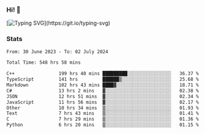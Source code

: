 ### Hi!  👋

[![Typing SVG](https://readme-typing-svg.herokuapp.com?font=Fira+Code&pause=1000&width=435&lines=Hello!+I'm+Texiwustion.)](https://git.io/typing-svg)

### Stats

<!--START_SECTION:waka-->

```txt
From: 30 June 2023 - To: 02 July 2024

Total Time: 548 hrs 58 mins

C++                199 hrs 40 mins █████████░░░░░░░░░░░░░░░░   36.37 %
TypeScript         141 hrs         ██████▒░░░░░░░░░░░░░░░░░░   25.68 %
Markdown           102 hrs 43 mins ████▓░░░░░░░░░░░░░░░░░░░░   18.71 %
C#                 13 hrs 2 mins   ▓░░░░░░░░░░░░░░░░░░░░░░░░   02.38 %
JSON               12 hrs 51 mins  ▓░░░░░░░░░░░░░░░░░░░░░░░░   02.34 %
JavaScript         11 hrs 56 mins  ▓░░░░░░░░░░░░░░░░░░░░░░░░   02.17 %
Other              10 hrs 34 mins  ▒░░░░░░░░░░░░░░░░░░░░░░░░   01.93 %
Text               7 hrs 43 mins   ▒░░░░░░░░░░░░░░░░░░░░░░░░   01.41 %
C                  7 hrs 29 mins   ▒░░░░░░░░░░░░░░░░░░░░░░░░   01.36 %
Python             6 hrs 20 mins   ▒░░░░░░░░░░░░░░░░░░░░░░░░   01.15 %
```

<!--END_SECTION:waka-->
